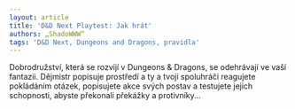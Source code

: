 ```yaml
---
layout: article
title: 'D&D Next Playtest: Jak hrát'
authors: „ShadoWWW“
tags: 'D&D Next, Dungeons and Dragons, pravidla'
---
```


Dobrodružství, která se rozvíjí v Dungeons & Dragons, se odehrávají ve vaší fantazii. Dějmistr popisuje prostředí a ty a tvoji spoluhráči reagujete pokládáním otázek, popisujete akce svých postav a testujete jejich schopnosti, abyste překonali překážky a protivníky...
